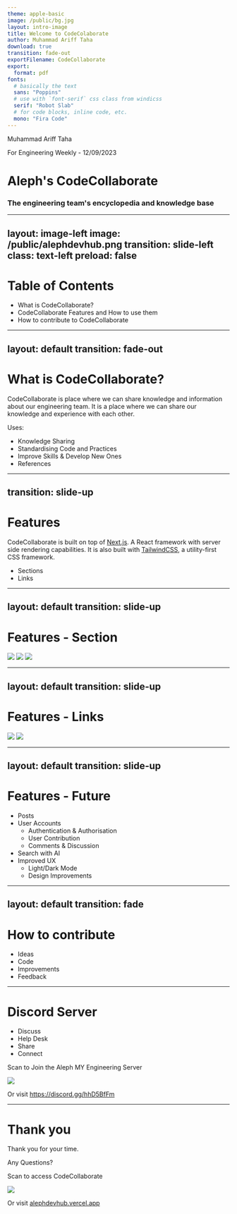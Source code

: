 ```yaml
---
theme: apple-basic
image: /public/bg.jpg
layout: intro-image
title: Welcome to CodeColaborate
author: Muhammad Ariff Taha
download: true
transition: fade-out
exportFilename: CodeCollaborate
export:
  format: pdf
fonts:
  # basically the text
  sans: "Poppins"
  # use with `font-serif` css class from windicss
  serif: "Robot Slab"
  # for code blocks, inline code, etc.
  mono: "Fira Code"
---
```


<div class="absolute top-10 left-10">
  <p class="font-size-3 !mb-0">
    Muhammad Ariff Taha
  </p>
  <p class="font-size-2 !mt-0">
    For Engineering Weekly - 12/09/2023
  </p>
</div>

<div class="absolute bottom-10 left-10">
  <h1 id="cover-title">Aleph's CodeCollaborate</h1>
  <h3>The engineering team's encyclopedia and knowledge base</h3>
</div>

<!-- Hello, My name is Taha and today I'll be talking about CodeCollaborate. Take notes and write down your questions and we'll address them at the end of the presentation -->

---
layout: image-left
image: /public/alephdevhub.png 
transition: slide-left
class: text-left
preload: false
---

<div class=" p-4">
<h1 class="text-blue">Table of Contents</h1>

<ul>
  <li 
    v-motion
    :initial="{ x : 100, opacity : 0 }"
    :enter="{ x: 0, opacity: 1, transition: { duration: 1000 }}"
    > What is CodeCollaborate?</li>
  <li
    v-motion
    :initial="{ x : 100, opacity : 0 }"
    :enter="{ x: 0, opacity: 1, transition: { duration: 1000 ,delay : 200}}"
    >CodeCollaborate Features and How to use them</li>
    <li
    v-motion
    :initial="{ x : 100, opacity : 0 }"
    :enter="{ x: 0, opacity: 1, transition: { duration: 1000 ,delay : 600}}"
    >  How to contribute to CodeCollaborate</li>
</ul>
</div>


<!-- Today, we will talk about what is CodeCollaborate, its features (current and future/planned), how to use it and how to contribute to it. -->
 

---
layout: default
transition: fade-out
---

<div className="w-full h-full flex flex-col justify-center items-start">
  <h1>What is CodeCollaborate?</h1>

  <p class="w-2xl">CodeCollaborate is place where we can share knowledge and information about our
    engineering team. It is a place where we can share our knowledge and experience
    with each other.
  </p>

  <p>Uses:</p>
  <ul>
    <li>Knowledge Sharing</li>
    <li>Standardising Code and Practices</li>
    <li>Improve Skills & Develop New Ones</li>
    <li>References</li>
  </ul>
</div>

<!-- 

Knowledge sharing is a key part of our engineering culture.

Engineers and engineering as a whole can only improve if we share and support each other. 

I hope we can fully utilise this platform for everyone's benefit.

CodeCollaborate will be our one stop destination to share knowledge with our peers. 

In the future we hope to also implement standars across all our projects.

This will not only benefit us here, where we can have multiple projects,

some with similar requirements, but also those in the future. 

If we ever decide to continue our journey elsewhere, at least handover doesn't have to be difficult 

We can also use this platform to improve our skills and develop new ones.

For example, recently I've noticed gaps in my knowledge while helping out with other projects.

I might not know where to find the information I need, I would probably have to put in effort to find it.

I've been trying to fill those gaps by reading up on the topics and sharing what I've learnt with the team.

And I can share what I've learnt with the team through CodeCollaborate, so you don't have to struggle as I did.

Lastly, it can also be a platform for references for when we need to look back on something we've done before.

-->

---
transition: slide-up
---

<div class="w-full h-full flex flex-col justify-center items-start">
  <h1 class="heading">Features</h1>

<div >
  <p class="w-2xl">CodeCollaborate is built on top of <a href="https://nextjs.org/">Next.js</a>. A React framework with server side rendering capabilities. It is also built with <a href="https://tailwindcss.com/">TailwindCSS</a>, a utility-first CSS framework.
  </p>

  <ul>
    <li>Sections</li>
    <li>Links</li>
  </ul>
</div>

  </div>

<!-- 
  CodeCollaborate is built on top of Next.js and uses TailwindCSS for styling.

  It is hosted on Vercel and uses MongoDB Atlas for its database.

  Currently, CodeCollaborate has 2 main features, Sections and Links.
 -->
---
layout: default
transition: slide-up
---

<div class="w-full h-full flex flex-col justify-center items-start p-4">
  <h1 class="heading">Features - Section</h1>

<div class="grid grid-cols-2 gap-2 grid-rows-2 grid-justify-center grid-items-center">
  <img src="/sections.png" class="row-span-1 w-80" />
  <img src="/edit-sections.png"  class="row-span-2 w-100" />
  <img src="/create-sections.png" class="row-span-1 w-80" />
</div>

</div>

<!-- 
  Sections are where we can categorise our content.
  
  You can add a new Section by clicking on the "Add Section" button.

  Each section has a title and a description.

  Title is mandatory while description is optional.

  The slug is automatically generated from the title and will be used in the URL.

  The button can be found on the home page.

  You can also edit the section by clicking on the "Edit" button.

  On the edit screen, you can edit, deleted and add links attached to the section.

 -->

---
layout: default
transition: slide-up
---

<div class="w-full h-full flex flex-col justify-center items-start  p-4">
  <h1 class="heading">Features - Links</h1>

<div class="grid grid-cols-2 gap-2 grid-rows-2">
  <img src="/links.png" class="row-span-1" />
  <img src="/add-links.png"  class="row-span-2" />
</div>

</div>


<!-- 

  Links are where we can add our content.

  You can add a new Link by clicking on the "Add Link" button.

  Each link has a title, url, section and an image.

  All fields are mandatory.

  The image is currently hosted on Cloudinary.

  You can also edit the link by clicking on the "Edit" button.

 -->

---
layout: default
transition: slide-up
---

<div class="w-full h-full flex flex-col justify-center items-start  p-4">
  <h1 class="heading">Features - Future</h1>

  <ul>
    <li>Posts</li>
    <li>User Accounts
      <ul class="!mt-0">
        <li>Authentication & Authorisation</li>
        <li>User Contribution</li>
        <li>Comments & Discussion</li>
      </ul>
    </li>
    <li>Search with AI</li>
    <li>Improved UX
      <ul class="!mt-0">
        <li>Light/Dark Mode</li>
        <li>Design Improvements</li>
      </ul>
    </li>
  </ul>

</div>


<!-- 

These are some of the features that we are planning to implement in the future.

Firstly, we want to have a blog like feature where we can post articles and tutorials.

This will be useful for sharing knowledge and experience that can't be shared through links.

Ideally, we want to have a login system where only Alephians can access CodeCollaborate.

This will allow us to have more control over the content and who can access it as well as display user contributions.

Which means Links and Posts can be attributed to the user who created them.

We also want to have a search feature where you can search for content and possibly AI integration to improve the search results.

Lastly, we want to improve the UX of CodeCollaborate.

We want to have a light and dark mode for those who prefer one over the other.

We also want to improve the design of CodeCollaborate to make it more appealing and easier to use.

This is where we need your help.

-->

---
layout: default
transition: fade
---

<div class="w-full h-full flex flex-col justify-center items-start p-4">
  <h1 class="heading">How to contribute</h1>

  <ul>
    <li v-click>Ideas</li>
    <li v-click>Code</li>
    <li v-click>Improvements</li>
    <li v-click>Feedback</li>
  </ul>


</div>

<!--
How to contribute to CodeCollaborate?

You can contribute to CodeCollaborate in many ways.

Ideas.

If you have any ideas on how to improve CodeCollaborate, you can share them with us.

Code.

If you don't have any ideas, but you want to contribute, you can help us with the code.

We have a list of features and improvements that we want to implement.

Improvements.

If you think there are things that can be improved, better implementation, better design, etc.

Feedback.

Lastly, if you have any feedback, share. 

We want to make CodeCollaborate as useful as possible for everyone.
-->

---

<div class="w-full h-full flex flex-row justify-center items-start p-4">
  <div class="w-1/2 flex gap-4 flex-col">
    <h1 class="heading">Discord Server</h1>
    <ul>
      <li>Discuss</li>
      <li>Help Desk</li>
      <li>Share</li>
      <li>Connect</li>
    </ul>
  </div>
  <div class="flex flex-col justify-center items-center">
    <p>Scan to Join the Aleph MY Engineering Server</p>
    <img src="/CodeColaborate.svg" class="w-70 mx-auto" /> 
    <p>Or visit <a href="https://discord.gg/hhD5BfFm">https://discord.gg/hhD5BfFm</a></p>
  </div>
</div>

<!-- 
We also have a Discord server for the engineering team.

You can join the server by scanning the QR code or by visiting the URL.

We can use the server to discuss, ask for help, share and connect with each other.

We have prepared some roles for you to choose from. 

You can choose the roles that describes you best and you will be notified when there are updates.

We hope that the discord server will be a place where we can connect with each other and share our knowledge and experience.

It will also help engineers in the same project to communicate and collaborate with each other through the dedicated project channels.

If your role is not listed, or you want to add a new role, create a new channel or category, implement a new feature, bots, etc, you can contact an admin to have it added.
-->

---

<div class="w-full h-full flex flex-row justify-center items-center p-4">
 <div class="w-1/2 flex gap-4 flex-col">
  <h1 class="heading">Thank you</h1>
  <p>Thank you for your time.</p> 
  <p>Any Questions?</p>
  </div>

  <div>
    <p>Scan to access CodeCollaborate</p>
    <img src="/CodeColaborate.svg" class="w-70 mx-auto" /> 
    <p>Or visit <a href="https://alephdevhub.vercel.app">alephdevhub.vercel.app</a></p>
  </div>
  
</div>

<!--

Thank you for your time.

I hope you found this presentation useful and maybe even enjoyable.

We hope that CodeCollaborate will be a useful tool for everyone.

Any Questions?

-->
